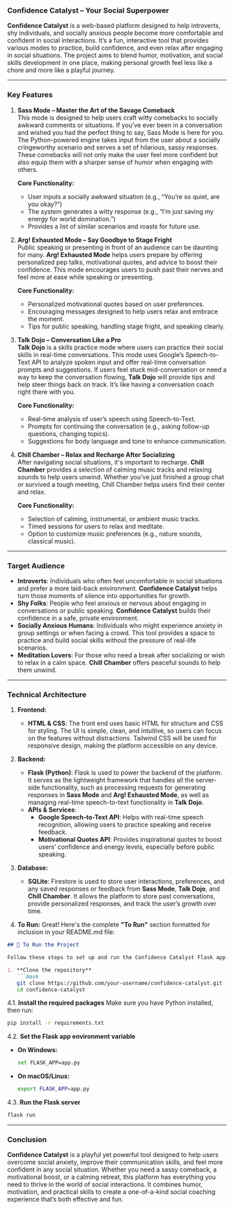 ### **Confidence Catalyst** – Your Social Superpower

**Confidence Catalyst** is a web-based platform designed to help introverts, shy individuals, and socially anxious people become more comfortable and confident in social interactions. It’s a fun, interactive tool that provides various modes to practice, build confidence, and even relax after engaging in social situations. The project aims to blend humor, motivation, and social skills development in one place, making personal growth feel less like a chore and more like a playful journey.

---

### **Key Features**  

1. **Sass Mode – Master the Art of the Savage Comeback**  
   This mode is designed to help users craft witty comebacks to socially awkward comments or situations. If you’ve ever been in a conversation and wished you had the perfect thing to say, Sass Mode is here for you. The Python-powered engine takes input from the user about a socially cringeworthy scenario and serves a set of hilarious, sassy responses. These comebacks will not only make the user feel more confident but also equip them with a sharper sense of humor when engaging with others.  

   **Core Functionality:**  
   - User inputs a socially awkward situation (e.g., “You’re so quiet, are you okay?”)  
   - The system generates a witty response (e.g., “I’m just saving my energy for world domination.”)  
   - Provides a list of similar scenarios and roasts for future use.  

2. **Arg! Exhausted Mode – Say Goodbye to Stage Fright**  
   Public speaking or presenting in front of an audience can be daunting for many. **Arg! Exhausted Mode** helps users prepare by offering personalized pep talks, motivational quotes, and advice to boost their confidence. This mode encourages users to push past their nerves and feel more at ease while speaking or presenting.  

   **Core Functionality:**  
   - Personalized motivational quotes based on user preferences.  
   - Encouraging messages designed to help users relax and embrace the moment.  
   - Tips for public speaking, handling stage fright, and speaking clearly.  

3. **Talk Dojo – Conversation Like a Pro**  
   **Talk Dojo** is a skills practice mode where users can practice their social skills in real-time conversations. This mode uses Google’s Speech-to-Text API to analyze spoken input and offer real-time conversation prompts and suggestions. If users feel stuck mid-conversation or need a way to keep the conversation flowing, **Talk Dojo** will provide tips and help steer things back on track. It’s like having a conversation coach right there with you.  

   **Core Functionality:**  
   - Real-time analysis of user’s speech using Speech-to-Text.  
   - Prompts for continuing the conversation (e.g., asking follow-up questions, changing topics).  
   - Suggestions for body language and tone to enhance communication.  

4. **Chill Chamber – Relax and Recharge After Socializing**  
   After navigating social situations, it's important to recharge. **Chill Chamber** provides a selection of calming music tracks and relaxing sounds to help users unwind. Whether you’ve just finished a group chat or survived a tough meeting, Chill Chamber helps users find their center and relax.  

   **Core Functionality:**  
   - Selection of calming, instrumental, or ambient music tracks.  
   - Timed sessions for users to relax and meditate.  
   - Option to customize music preferences (e.g., nature sounds, classical music).  

---

### **Target Audience**  
- **Introverts**: Individuals who often feel uncomfortable in social situations and prefer a more laid-back environment. **Confidence Catalyst** helps turn those moments of silence into opportunities for growth.  
- **Shy Folks**: People who feel anxious or nervous about engaging in conversations or public speaking. **Confidence Catalyst** builds their confidence in a safe, private environment.  
- **Socially Anxious Humans**: Individuals who might experience anxiety in group settings or when facing a crowd. This tool provides a space to practice and build social skills without the pressure of real-life scenarios.  
- **Meditation Lovers**: For those who need a break after socializing or wish to relax in a calm space. **Chill Chamber** offers peaceful sounds to help them unwind.  

---

### **Technical Architecture**  

1. **Frontend:**  
   - **HTML & CSS**: The front end uses basic HTML for structure and CSS for styling. The UI is simple, clean, and intuitive, so users can focus on the features without distractions. Tailwind CSS will be used for responsive design, making the platform accessible on any device.  

2. **Backend:**  
   - **Flask (Python)**: Flask is used to power the backend of the platform. It serves as the lightweight framework that handles all the server-side functionality, such as processing requests for generating responses in **Sass Mode** and **Arg! Exhausted Mode**, as well as managing real-time speech-to-text functionality in **Talk Dojo**.  
   - **APIs & Services**:  
     - **Google Speech-to-Text API**: Helps with real-time speech recognition, allowing users to practice speaking and receive feedback.  
     - **Motivational Quotes API**: Provides inspirational quotes to boost users’ confidence and energy levels, especially before public speaking.  

3. **Database:**  
   - **SQLite**: Firestore is used to store user interactions, preferences, and any saved responses or feedback from **Sass Mode**, **Talk Dojo**, and **Chill Chamber**. It allows the platform to store past conversations, provide personalized responses, and track the user’s growth over time.  

4. **To Run:**
Great! Here's the complete **"To Run"** section formatted for inclusion in your README.md file:

````markdown
## 🚀 To Run the Project

Follow these steps to set up and run the Confidence Catalyst Flask app:

1. **Clone the repository**  
   ```bash
   git clone https://github.com/your-username/confidence-catalyst.git
   cd confidence-catalyst
````

4.1. **Install the required packages**
   Make sure you have Python installed, then run:

   ```bash
   pip install -r requirements.txt
   ```

4.2. **Set the Flask app environment variable**

   * **On Windows:**

     ```bash
     set FLASK_APP=app.py
     ```

   * **On macOS/Linux:**

     ```bash
     export FLASK_APP=app.py
     ```

4.3. **Run the Flask server**

   ```bash
   flask run
   ```

---

### **Conclusion**  
**Confidence Catalyst** is a playful yet powerful tool designed to help users overcome social anxiety, improve their communication skills, and feel more confident in any social situation. Whether you need a sassy comeback, a motivational boost, or a calming retreat, this platform has everything you need to thrive in the world of social interactions. It combines humor, motivation, and practical skills to create a one-of-a-kind social coaching experience that’s both effective and fun.
